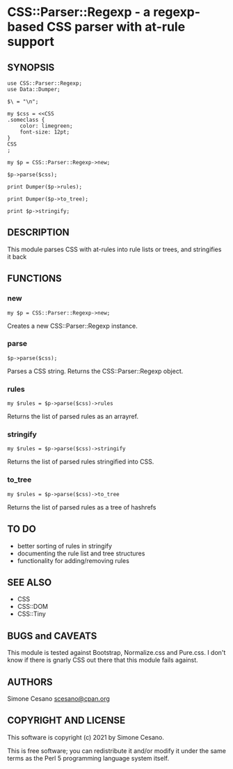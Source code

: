 # CSS::Parser::Regexp - a regexp-based CSS parser with at-rule support

## SYNOPSIS
    
    use CSS::Parser::Regexp;
    use Data::Dumper;
    
    $\ = "\n";
    
    my $css = <<CSS
    .someclass {
        color: limegreen;
        font-size: 12pt;
    }
    CSS
    ;
    
    my $p = CSS::Parser::Regexp->new;
    
    $p->parse($css);
    
    print Dumper($p->rules);
    
    print Dumper($p->to_tree);
    
    print $p->stringify;

## DESCRIPTION

This module parses CSS with at-rules into rule lists or trees, and stringifies it back

## FUNCTIONS

### new

    my $p = CSS::Parser::Regexp->new;

Creates a new CSS::Parser::Regexp instance.

### parse

    $p->parse($css);

Parses a CSS string. Returns the CSS::Parser::Regexp object.

### rules

    my $rules = $p->parse($css)->rules

Returns the list of parsed rules as an arrayref.

### stringify

    my $rules = $p->parse($css)->stringify

Returns the list of parsed rules stringified into CSS.

### to_tree

    my $rules = $p->parse($css)->to_tree

Returns the list of parsed rules as a tree of hashrefs

## TO DO

- better sorting of rules in stringify
- documenting the rule list and tree structures
- functionality for adding/removing rules

## SEE ALSO

- CSS
- CSS::DOM
- CSS::Tiny

## BUGS and CAVEATS

This module is tested against Bootstrap, Normalize.css and Pure.css. I don't know if there is gnarly CSS out there that this module fails against.

## AUTHORS

Simone Cesano <scesano@cpan.org>

## COPYRIGHT AND LICENSE

This software is copyright (c) 2021 by Simone Cesano.

This is free software; you can redistribute it and/or modify it under the same terms as the Perl 5 programming language system itself.

